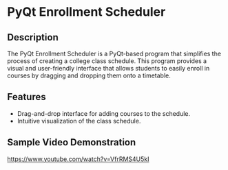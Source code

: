 # PyQt Enrollment Scheduler

## Description
The PyQt Enrollment Scheduler is a PyQt-based program that simplifies the process of creating a college class schedule. This program provides a visual and user-friendly interface that allows students to easily enroll in courses by dragging and dropping them onto a timetable.

## Features
- Drag-and-drop interface for adding courses to the schedule.
- Intuitive visualization of the class schedule.

## Sample Video Demonstration
https://www.youtube.com/watch?v=VfrRMS4U5kI
